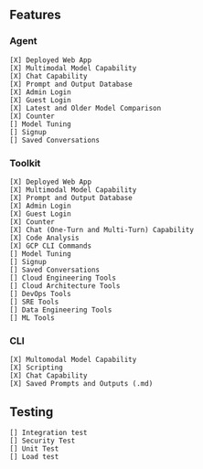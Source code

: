 ## Features

### Agent
    [X] Deployed Web App
    [X] Multimodal Model Capability
    [X] Chat Capability
    [X] Prompt and Output Database 
    [X] Admin Login
    [X] Guest Login
    [X] Latest and Older Model Comparison
    [X] Counter
    [] Model Tuning
    [] Signup
    [] Saved Conversations
    
### Toolkit
    [X] Deployed Web App
    [X] Multimodal Model Capability
    [X] Prompt and Output Database 
    [X] Admin Login
    [X] Guest Login
    [X] Counter
    [X] Chat (One-Turn and Multi-Turn) Capability
    [X] Code Analysis
    [X] GCP CLI Commands
    [] Model Tuning
    [] Signup
    [] Saved Conversations
    [] Cloud Engineering Tools
    [] Cloud Architecture Tools
    [] DevOps Tools
    [] SRE Tools
    [] Data Engineering Tools
    [] ML Tools
    
### CLI
    [X] Multomodal Model Capability
    [X] Scripting
    [X] Chat Capability
    [X] Saved Prompts and Outputs (.md)

## Testing
    [] Integration test
    [] Security Test
    [] Unit Test
    [] Load test
    
    